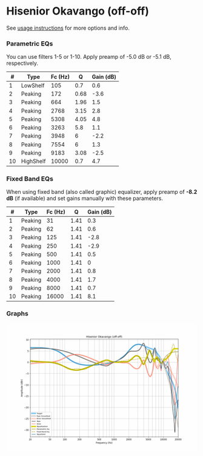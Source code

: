 # Hisenior Okavango (off-off)
See [usage instructions](https://github.com/jaakkopasanen/AutoEq#usage) for more options and info.

### Parametric EQs
You can use filters 1-5 or 1-10. Apply preamp of -5.0 dB or -5.1 dB, respectively.

|   # | Type      |   Fc (Hz) |    Q |   Gain (dB) |
|-----|-----------|-----------|------|-------------|
|   1 | LowShelf  |       105 | 0.7  |         0.6 |
|   2 | Peaking   |       172 | 0.68 |        -3.6 |
|   3 | Peaking   |       664 | 1.96 |         1.5 |
|   4 | Peaking   |      2768 | 3.15 |         2.8 |
|   5 | Peaking   |      5308 | 4.05 |         4.8 |
|   6 | Peaking   |      3263 | 5.8  |         1.1 |
|   7 | Peaking   |      3948 | 6    |        -2.2 |
|   8 | Peaking   |      7554 | 6    |         1.3 |
|   9 | Peaking   |      9183 | 3.08 |        -2.5 |
|  10 | HighShelf |     10000 | 0.7  |         4.7 |

### Fixed Band EQs
When using fixed band (also called graphic) equalizer, apply preamp of **-8.2 dB** (if available) and set gains manually with these parameters.

|   # | Type    |   Fc (Hz) |    Q |   Gain (dB) |
|-----|---------|-----------|------|-------------|
|   1 | Peaking |        31 | 1.41 |         0.3 |
|   2 | Peaking |        62 | 1.41 |         0.6 |
|   3 | Peaking |       125 | 1.41 |        -2.8 |
|   4 | Peaking |       250 | 1.41 |        -2.9 |
|   5 | Peaking |       500 | 1.41 |         0.5 |
|   6 | Peaking |      1000 | 1.41 |         0   |
|   7 | Peaking |      2000 | 1.41 |         0.8 |
|   8 | Peaking |      4000 | 1.41 |         1.7 |
|   9 | Peaking |      8000 | 1.41 |         0.7 |
|  10 | Peaking |     16000 | 1.41 |         8.1 |

### Graphs
![](./Hisenior%20Okavango%20(off-off).png)
